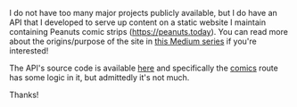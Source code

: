 I do not have too many major projects publicly available, but I do have an API that I developed to serve up content on a static website I maintain containing Peanuts comic strips (https://peanuts.today). You can read more about the origins/purpose of the site in [this Medium series](https://medium.com/@craig.burdulis/peanuts-today-exploring-the-peanuts-in-the-cloud-with-machine-learning-part-1-ea89f0899f23) if you're interested!

The API's source code is available [here](https://github.com/icj217/peanuts-comic-api) and specifically the [comics](https://github.com/icj217/peanuts-comic-api/blob/develop/src/routes/comics.js) route has some logic in it, but admittedly it's not much.

Thanks!